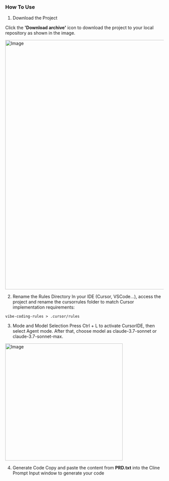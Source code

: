 ### How To Use

1. Download the Project

Click the **'Download archive'** icon to download the project to your local repository as shown in the image.

<img width="794" alt="Image" src="https://github.com/user-attachments/assets/042bfe89-0305-4330-9709-aeaf12b12002" />

2. Rename the Rules Directory
In your IDE (Cursor, VSCode...), access the project and rename the cursorrules folder to match Cursor implementation requirements:

```
vibe-coding-rules > .cursor/rules
```

3. Mode and Model Selection 
Press Ctrl + L to activate CursorIDE, then select Agent mode. After that, choose model as claude-3.7-sonnet or claude-3.7-sonnet-max.

<img width="373" alt="Image" src="https://github.com/user-attachments/assets/afe44a5e-458e-4afd-99dc-e44e92953bc1" />

4. Generate Code
Copy and paste the content from **PRD.txt** into the Cline Prompt Input window to generate your code